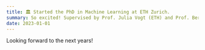 ```yaml
---
title: 🏛️ Started the PhD in Machine Learning at ETH Zurich.
summary: So excited! Supervised by Prof. Julia Vogt (ETH) and Prof. Bernahrd Schölkopf (MPI). 
date: 2023-01-01
---
```


Looking forward to the next years!